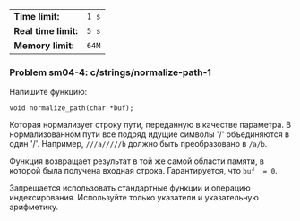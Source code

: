 |                      |       |
|----------------------|-------|
| **Time limit:**      | `1 s` |
| **Real time limit:** | `5 s` |
| **Memory limit:**    | `64M` |


### Problem sm04-4: c/strings/normalize-path-1

Напишите функцию:

    
    
    void normalize_path(char *buf);
    

Которая нормализует строку пути, переданную в качестве параметра. В нормализованном пути все подряд
идущие символы '/' объединяются в один '/'. Например, `///a/////b` должно быть преобразовано в
`/a/b`.

Функция возвращает результат в той же самой области памяти, в которой была получена входная строка.
Гарантируется, что `buf != 0`.

Запрещается использовать стандартные функции и операцию индексирования. Используйте только указатели
и указательную арифметику.
